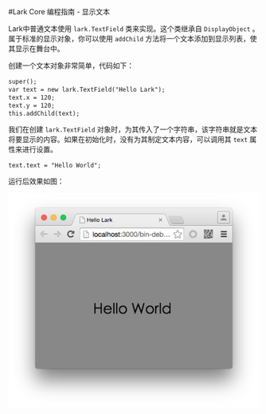 #Lark Core 编程指南 - 显示文本


Lark中普通文本使用 `lark.TextField` 类来实现。这个类继承自 `DisplayObject` 。属于标准的显示对象，你可以使用 `addChild` 方法将一个文本添加到显示列表，使其显示在舞台中。

创建一个文本对象非常简单，代码如下：

```
super();
var text = new lark.TextField("Hello Lark");
text.x = 120;
text.y = 120;
this.addChild(text);
```

我们在创建 `lark.TextField` 对象时，为其传入了一个字符串，该字符串就是文本将要显示的内容。如果在初始化时，没有为其制定文本内容，可以调用其 `text` 属性来进行设置。

```
text.text = "Hello World";
```

运行后效果如图：

![textField](image/11-1-1.png)